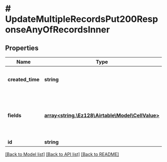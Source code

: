 # # UpdateMultipleRecordsPut200ResponseAnyOfRecordsInner

## Properties

Name | Type | Description | Notes
------------ | ------------- | ------------- | -------------
**created_time** | **string** | A date timestamp in the ISO format, eg:\&quot;2018-01-01T00:00:00.000Z\&quot; |
**fields** | [**array<string,\Ez128\Airtable\Model\CellValue>**](CellValue.md) | Cell values are keyed by either field name or field ID (conditioned on &#x60;returnFieldsByFieldId&#x60;).  See [Cell Values](/api/field-model) for more information on cell value response types. |
**id** | **string** | Record ID |

[[Back to Model list]](../../README.md#models) [[Back to API list]](../../README.md#endpoints) [[Back to README]](../../README.md)
